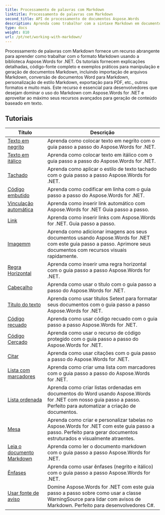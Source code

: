 ```yaml
---
title: Processamento de palavras com Markdown
linktitle: Processamento de palavras com Markdown
second_title: API de processamento de documentos Aspose.Words
description: Aprenda como trabalhar com a sintaxe Markdown em documentos do Word usando Aspose.Words for .NET com estes tutoriais passo a passo e exemplos práticos.
type: docs
weight: 810
url: /pt/net/working-with-markdown/
---
```


Processamento de palavras com Markdown fornece um recurso abrangente para aprender como trabalhar com o formato Markdown usando a biblioteca Aspose.Words for .NET. Os tutoriais fornecem explicações detalhadas, código-fonte completo e exemplos práticos para manipulação e geração de documentos Markdown, incluindo importação de arquivos Markdown, conversão de documentos Word para Markdown, personalização de estilo Markdown, exportação para PDF, etc., outros formatos e muito mais. Este recurso é essencial para desenvolvedores que desejam dominar o uso do Markdown com Aspose.Words for .NET e aproveitar ao máximo seus recursos avançados para geração de conteúdo baseado em texto.

 ## Tutoriais
| Título | Descrição |
| --- | --- |
| [Texto em negrito](./bold-text/) | Aprenda como colocar texto em negrito com o guia passo a passo do Aspose.Words for .NET. |
| [Texto em itálico](./italic-text/) | Aprenda como colocar texto em itálico com o guia passo a passo do Aspose.Words for .NET. |
| [Tachado](./strikethrough/) | Aprenda como aplicar o estilo de texto tachado com o guia passo a passo Aspose.Words for .NET. |
| [Código embutido](./inline-code/) | Aprenda como codificar em linha com o guia passo a passo do Aspose.Words for .NET. |
| [Vinculação automática](./autolink/) | Aprenda como inserir link automático com Aspose.Words for .NET Guia passo a passo. |
| [Link](./link/) | Aprenda como inserir links com Aspose.Words for .NET. Guia passo a passo. |
| [Imagemm](./image/) | Aprenda como adicionar imagens aos seus documentos usando Aspose.Words for .NET com este guia passo a passo. Aprimore seus documentos com recursos visuais rapidamente. |
| [Regra Horizontal](./horizontal-rule/) | Aprenda como inserir uma regra horizontal com o guia passo a passo Aspose.Words for .NET. |
| [Cabeçalho](./heading/) | Aprenda como usar o título com o guia passo a passo do Aspose.Words for .NET. |
| [Título do texto](./setext-heading/) | Aprenda como usar títulos Setext para formatar seus documentos com o guia passo a passo Aspose.Words for .NET. |
| [Código recuado](./indented-code/) | Aprenda como usar código recuado com o guia passo a passo Aspose.Words for .NET. |
| [Código Cercado](./fenced-code/) | Aprenda como usar o recurso de código protegido com o guia passo a passo do Aspose.Words for .NET. |
| [Citar](./quote/) | Aprenda como usar citações com o guia passo a passo do Aspose.Words for .NET. |
| [Lista com marcadores](./bulleted-list/) | Aprenda como criar uma lista com marcadores com o guia passo a passo do Aspose.Words for .NET. |
| [Lista ordenada](./ordered-list/) | Aprenda como criar listas ordenadas em documentos do Word usando Aspose.Words for .NET com nosso guia passo a passo. Perfeito para automatizar a criação de documentos. |
| [Mesa](./table/) | Aprenda como criar e personalizar tabelas no Aspose.Words for .NET com este guia passo a passo. Perfeito para gerar documentos estruturados e visualmente atraentes. |
| [Leia o documento Markdown](./read-markdown-document/) | Aprenda como ler o documento markdown com o guia passo a passo Aspose.Words for .NET. |
| [Ênfases](./emphases/) | Aprenda como usar ênfases (negrito e itálico) com o guia passo a passo Aspose.Words for .NET. |
| [Usar fonte de aviso](./use-warning-source/) | Domine Aspose.Words for .NET com este guia passo a passo sobre como usar a classe WarningSource para lidar com avisos de Markdown. Perfeito para desenvolvedores C#. |